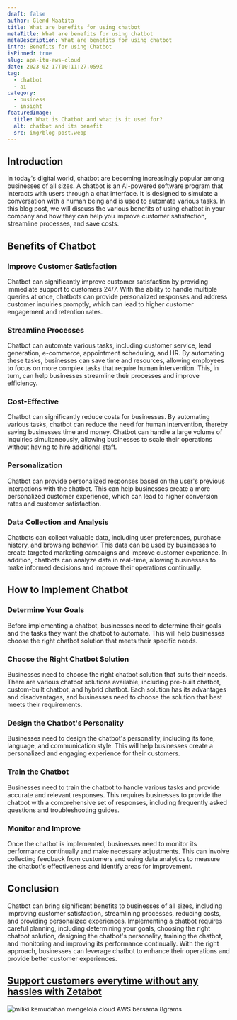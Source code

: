```yaml
---
draft: false
author: Glend Maatita
title: What are benefits for using chatbot
metaTitle: What are benefits for using chatbot
metaDescription: What are benefits for using chatbot
intro: Benefits for using Chatbot
isPinned: true
slug: apa-itu-aws-cloud
date: 2023-02-17T10:11:27.059Z
tag:
  - chatbot
  - ai
category:
  - business
  - insight
featuredImage:
  title: What is Chatbot and what is it used for?
  alt: chatbot and its benefit
  src: img/blog-post.webp
---
```

## Introduction

In today's digital world, chatbot are becoming increasingly popular among businesses of all sizes. A chatbot is an AI-powered software program that interacts with users through a chat interface. It is designed to simulate a conversation with a human being and is used to automate various tasks. In this blog post, we will discuss the various benefits of using chatbot in your company and how they can help you improve customer satisfaction, streamline processes, and save costs.

## Benefits of Chatbot

### Improve Customer Satisfaction

Chatbot can significantly improve customer satisfaction by providing immediate support to customers 24/7. With the ability to handle multiple queries at once, chatbots can provide personalized responses and address customer inquiries promptly, which can lead to higher customer engagement and retention rates.

### Streamline Processes

Chatbot can automate various tasks, including customer service, lead generation, e-commerce, appointment scheduling, and HR. By automating these tasks, businesses can save time and resources, allowing employees to focus on more complex tasks that require human intervention. This, in turn, can help businesses streamline their processes and improve efficiency.

### Cost-Effective

Chatbot can significantly reduce costs for businesses. By automating various tasks, chatbot can reduce the need for human intervention, thereby saving businesses time and money. Chatbot can handle a large volume of inquiries simultaneously, allowing businesses to scale their operations without having to hire additional staff.

### Personalization

Chatbot can provide personalized responses based on the user's previous interactions with the chatbot. This can help businesses create a more personalized customer experience, which can lead to higher conversion rates and customer satisfaction.

### Data Collection and Analysis

Chatbots can collect valuable data, including user preferences, purchase history, and browsing behavior. This data can be used by businesses to create targeted marketing campaigns and improve customer experience. In addition, chatbots can analyze data in real-time, allowing businesses to make informed decisions and improve their operations continually.

## How to Implement Chatbot

### Determine Your Goals

Before implementing a chatbot, businesses need to determine their goals and the tasks they want the chatbot to automate. This will help businesses choose the right chatbot solution that meets their specific needs.

### Choose the Right Chatbot Solution

Businesses need to choose the right chatbot solution that suits their needs. There are various chatbot solutions available, including pre-built chatbot, custom-built chatbot, and hybrid chatbot. Each solution has its advantages and disadvantages, and businesses need to choose the solution that best meets their requirements.

### Design the Chatbot's Personality

Businesses need to design the chatbot's personality, including its tone, language, and communication style. This will help businesses create a personalized and engaging experience for their customers.

### Train the Chatbot

Businesses need to train the chatbot to handle various tasks and provide accurate and relevant responses. This requires businesses to provide the chatbot with a comprehensive set of responses, including frequently asked questions and troubleshooting guides.

### Monitor and Improve

Once the chatbot is implemented, businesses need to monitor its performance continually and make necessary adjustments. This can involve collecting feedback from customers and using data analytics to measure the chatbot's effectiveness and identify areas for improvement.

## Conclusion

Chatbot can bring significant benefits to businesses of all sizes, including improving customer satisfaction, streamlining processes, reducing costs, and providing personalized experiences. Implementing a chatbot requires careful planning, including determining your goals, choosing the right chatbot solution, designing the chatbot's personality, training the chatbot, and monitoring and improving its performance continually. With the right approach, businesses can leverage chatbot to enhance their operations and provide better customer experiences.

## [Support customers everytime without any hassles with Zetabot](https://zetabot.co?utm_source=Blog&utm_medium=organic+keyword&utm_campaign=blog&utm_id=Blog)

<!--StartFragment-->

![miliki kemudahan mengelola cloud AWS bersama 8grams](https://cdn.discordapp.com/attachments/892612412014997557/1076082197401964605/carousel-5b5aed1ac8f3dee5fc7aa6f34d34987c.webp)

<!--EndFragment-->